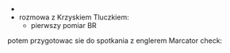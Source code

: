 - 
- rozmowa z Krzyskiem Tluczkiem:
	- pierwszy pomiar BR


potem przygotowac sie do spotkania z englerem
Marcator check:
